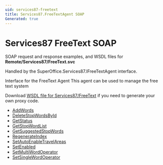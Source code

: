 ```yaml
---
uid: services87-freetext
title: Services87.FreeTextAgent SOAP
Generated: true
---
```


# Services87 FreeText SOAP

SOAP request and response examples, and WSDL files for **Remote/Services87/FreeText.svc**

Handled by the <see cref="T:SuperOffice.Services87.IFreeTextAgent">SuperOffice.Services87.IFreeTextAgent</see> interface.

Interface for the FreeText Agent
This agent can be used to manage the free text system

Download [WSDL file for Services87/FreeText](../Services87-FreeText.md) if you need to generate your own proxy code.

* [AddWords](AddWords.md)
* [DeleteStopWordsById](DeleteStopWordsById.md)
* [GetStatus](GetStatus.md)
* [GetStopWordList](GetStopWordList.md)
* [GetSuggestedStopWords](GetSuggestedStopWords.md)
* [RegenerateIndex](RegenerateIndex.md)
* [SetAutoEnableTravelAreas](SetAutoEnableTravelAreas.md)
* [SetEnabled](SetEnabled.md)
* [SetMultiWordOperator](SetMultiWordOperator.md)
* [SetSingleWordOperator](SetSingleWordOperator.md)
